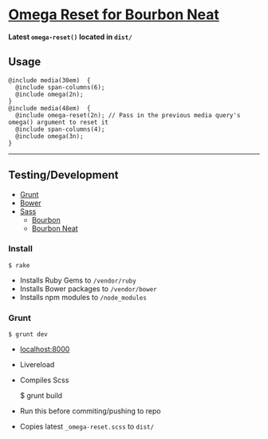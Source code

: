 # [Omega Reset for Bourbon Neat](http://joshfry.me/notes/omega-reset-for-bourbon-neat/)

**Latest `omega-reset()` located in `dist/`**

## Usage

    @include media(30em)  {
      @include span-columns(6);
      @include omega(2n);
    }
    @include media(48em)  {
      @include omega-reset(2n); // Pass in the previous media query's omega() argument to reset it
      @include span-columns(4);
      @include omega(3n);
    }

---

## Testing/Development

- [Grunt](http://gruntjs.com/)
- [Bower](http://bower.io/)
- [Sass](http://sass-lang.com/)
  - [Bourbon](http://bourbon.io/)
  - [Bourbon Neat](http://neat.bourbon.io/)

### Install

    $ rake

- Installs Ruby Gems to `/vendor/ruby`
- Installs Bower packages to `/vendor/bower`
- Installs npm modules to `/node_modules`

### Grunt

    $ grunt dev

- [localhost:8000](http://localhost:8000)
- Livereload
- Compiles Scss

    $ grunt build

- Run this before commiting/pushing to repo
- Copies latest `_omega-reset.scss` to `dist/`
